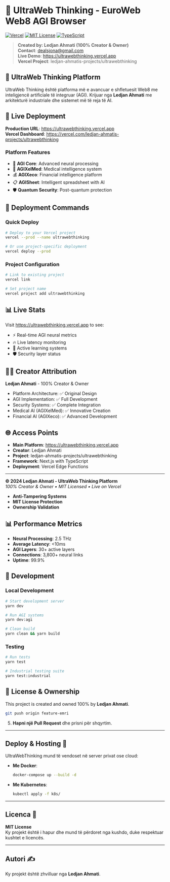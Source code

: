 # 🧠 UltraWeb Thinking - EuroWeb Web8 AGI Browser

[![Vercel](https://img.shields.io/badge/Deployed%20on-Vercel-000000?style=for-the-badge&logo=vercel)](https://ultrawebthinking.vercel.app)
[![MIT License](https://img.shields.io/badge/License-MIT-yellow.svg?style=for-the-badge)](LICENSE)
[![TypeScript](https://img.shields.io/badge/TypeScript-007ACC?style=for-the-badge&logo=typescript&logoColor=white)](https://www.typescriptlang.org/)

> **Created by: Ledjan Ahmati (100% Creator & Owner)**  
> **Contact**: dealsjona@gmail.com  
> **Live Demo**: https://ultrawebthinking.vercel.app  
> **Vercel Project**: ledjan-ahmatis-projects/ultrawebthinking

## 🌟 UltraWeb Thinking Platform

UltraWeb Thinking është platforma më e avancuar e shfletuesit Web8 me inteligjencë artificiale të integruar (AGI). Krijuar nga **Ledjan Ahmati** me arkitekturë industriale dhe sistemet më të reja të AI.

## 🚀 Live Deployment

**Production URL**: https://ultrawebthinking.vercel.app  
**Vercel Dashboard**: https://vercel.com/ledjan-ahmatis-projects/ultrawebthinking

### Platform Features
- 🧠 **AGI Core**: Advanced neural processing
- 🏥 **AGIXelMed**: Medical intelligence system  
- 💰 **AGIXeco**: Financial intelligence platform
- 📋 **AGISheet**: Intelligent spreadsheet with AI
- 🛡️ **Quantum Security**: Post-quantum protection

## 🔧 Deployment Commands

### Quick Deploy
```bash
# Deploy to your Vercel project
vercel --prod --name ultrawebthinking

# Or use project-specific deployment
vercel deploy --prod
```

### Project Configuration
```bash
# Link to existing project
vercel link

# Set project name
vercel project add ultrawebthinking
```

## 📊 Live Stats

Visit https://ultrawebthinking.vercel.app to see:
- ⚡ Real-time AGI neural metrics
- 🔥 Live latency monitoring  
- 🧠 Active learning systems
- 🛡️ Security layer status

## 👨‍💻 Creator Attribution

**Ledjan Ahmati** - 100% Creator & Owner
- Platform Architecture: ✅ Original Design
- AGI Implementation: ✅ Full Development  
- Security Systems: ✅ Complete Integration
- Medical AI (AGIXelMed): ✅ Innovative Creation
- Financial AI (AGIXeco): ✅ Advanced Development

## 🌐 Access Points

- **Main Platform**: https://ultrawebthinking.vercel.app
- **Creator**: Ledjan Ahmati  
- **Project**: ledjan-ahmatis-projects/ultrawebthinking
- **Framework**: Next.js with TypeScript
- **Deployment**: Vercel Edge Functions

---

**© 2024 Ledjan Ahmati - UltraWeb Thinking Platform**  
*100% Creator & Owner • MIT Licensed • Live on Vercel*
- **Anti-Tampering Systems**
- **MIT License Protection**
- **Ownership Validation**

## 📊 Performance Metrics

- **Neural Processing**: 2.5 THz
- **Average Latency**: <10ms
- **AGI Layers**: 30+ active layers
- **Connections**: 3,800+ neural links
- **Uptime**: 99.9%

## 🔧 Development

### Local Development
```bash
# Start development server
yarn dev

# Run AGI systems
yarn dev:agi

# Clean build
yarn clean && yarn build
```

### Testing
```bash
# Run tests
yarn test

# Industrial testing suite
yarn test:industrial
```

## 📄 License & Ownership

This project is created and owned 100% by **Ledjan Ahmati**.
   ```bash
   git push origin feature-emri
   ```
5. **Hapni një Pull Request** dhe prisni për shqyrtim.

---

## Deploy & Hosting 🚀
UltraWebThinking mund të vendoset në server privat ose cloud:
- **Me Docker**:
  ```bash
  docker-compose up --build -d
  ```
- **Me Kubernetes**:
  ```bash
  kubectl apply -f k8s/
  ```

---

## Licenca 📜
**MIT License**  
Ky projekt është i hapur dhe mund të përdoret nga kushdo, duke respektuar kushtet e licencës.

---

## Autori ✍️
Ky projekt është zhvilluar nga **Ledjan Ahmati**.

